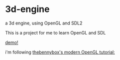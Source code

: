# 3d-engine
a 3d engine, using OpenGL and SDL2

This is a project for me to learn OpenGL and SDL

[demo!](http://webmshare.com/play/Gy4Xw)

i'm following [thebennybox's modern OpenGL tutorial:](https://www.youtube.com/playlist?list=PLEETnX-uPtBXT9T-hD0Bj31DSnwio-ywh)
